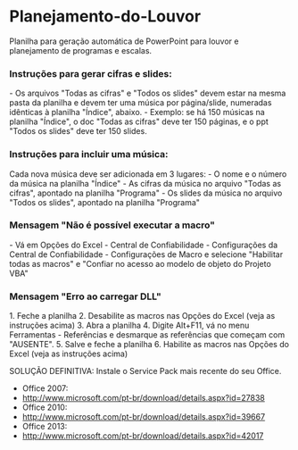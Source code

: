 # Planejamento-do-Louvor
Planilha para geração automática de PowerPoint para louvor e planejamento de programas e escalas.

<h3>Instruções para gerar cifras e slides:</h3>
- Os arquivos "Todas as cifras" e "Todos os slides" devem estar na mesma pasta da planilha e devem ter uma música por página/slide, numeradas idênticas à planilha "Índice", abaixo.
- Exemplo: se há 150 músicas na planilha "Índice", o doc "Todas as cifras" deve ter 150 páginas, e o ppt "Todos os slides" deve ter 150 slides.

<h3>Instruções para incluir uma música:</h3>
Cada nova música deve ser adicionada em 3 lugares:
- O nome e o número da música na planilha "Índice"
- As cifras da música no arquivo "Todas as cifras", apontado na planilha "Programa"
- Os slides da música no arquivo "Todos os slides", apontado na planilha "Programa"

<h3>Mensagem "Não é possível executar a macro"</h3>
- Vá em Opções do Excel - Central de Confiabilidade - Configurações da Central de Confiabilidade - Configurações de Macro e selecione "Habilitar todas as macros" e "Confiar no acesso ao modelo de objeto do Projeto VBA"

<h3>Mensagem "Erro ao carregar DLL"</h3>
1. Feche a planilha
2. Desabilite as macros nas Opções do Excel (veja as instruções acima)
3. Abra a planilha
4. Digite Alt+F11, vá no menu Ferramentas - Referências e desmarque as referências que começam com "AUSENTE".
5. Salve e feche a planilha
6. Habilite as macros nas Opções do Excel (veja as instruções acima)

SOLUÇÃO DEFINITIVA: Instale o Service Pack mais recente do seu Office.
- Office 2007: 
- http://www.microsoft.com/pt-br/download/details.aspx?id=27838
- Office 2010:
- http://www.microsoft.com/pt-br/download/details.aspx?id=39667
- Office 2013:
- http://www.microsoft.com/pt-br/download/details.aspx?id=42017
